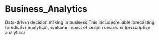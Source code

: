 # Business_Analytics
Data-driven decision making in business
This includesreliable forecasting (predictive analytics), evaluate impact of certain decisions (prescriptive analytics)
